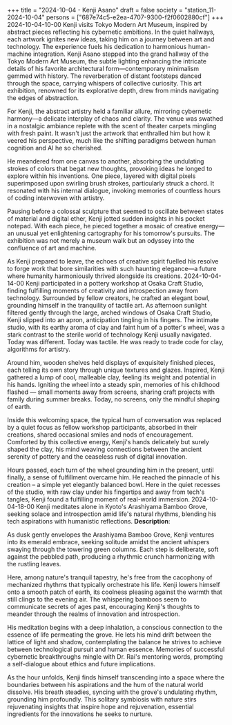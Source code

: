 +++
title = "2024-10-04 - Kenji Asano"
draft = false
society = "station_11-2024-10-04"
persons = ["687e74c5-e2ea-4707-9300-f2f0602880cf"]
+++
2024-10-04-10-00
Kenji visits Tokyo Modern Art Museum, inspired by abstract pieces reflecting his cybernetic ambitions. In the quiet hallways, each artwork ignites new ideas, taking him on a journey between art and technology. The experience fuels his dedication to harmonious human-machine integration.
Kenji Asano stepped into the grand hallway of the Tokyo Modern Art Museum, the subtle lighting enhancing the intricate details of his favorite architectural form—contemporary minimalism gemmed with history. The reverberation of distant footsteps danced through the space, carrying whispers of collective curiosity. This art exhibition, renowned for its explorative depth, drew from minds navigating the edges of abstraction.

For Kenji, the abstract artistry held a familiar allure, mirroring cybernetic harmony—a delicate interplay of chaos and clarity. The venue was swathed in a nostalgic ambiance replete with the scent of theater carpets mingling with fresh paint. It wasn't just the artwork that enthralled him but how it veered his perspective, much like the shifting paradigms between human cognition and AI he so cherished.

He meandered from one canvas to another, absorbing the undulating strokes of colors that begat new thoughts, provoking ideas he longed to explore within his inventions. One piece, layered with digital pixels superimposed upon swirling brush strokes, particularly struck a chord. It resonated with his internal dialogue, invoking memories of countless hours of coding interwoven with artistry.

Pausing before a colossal sculpture that seemed to oscillate between states of material and digital ether, Kenji jotted sudden insights in his pocket notepad. With each piece, he pieced together a mosaic of creative energy—an unusual yet enlightening cartography for his tomorrow's pursuits. The exhibition was not merely a museum walk but an odyssey into the confluence of art and machine.

As Kenji prepared to leave, the echoes of creative spirit fuelled his resolve to forge work that bore similarities with such haunting elegance—a future where humanity harmoniously thrived alongside its creations.
2024-10-04-14-00
Kenji participated in a pottery workshop at Osaka Craft Studio, finding fulfilling moments of creativity and introspection away from technology. Surrounded by fellow creators, he crafted an elegant bowl, grounding himself in the tranquility of tactile art.
As afternoon sunlight filtered gently through the large, arched windows of Osaka Craft Studio, Kenji slipped into an apron, anticipation tingling in his fingers. The intimate studio, with its earthy aroma of clay and faint hum of a potter's wheel, was a stark contrast to the sterile world of technology Kenji usually navigated. Today was different. Today was tactile. He was ready to trade code for clay, algorithms for artistry.

Around him, wooden shelves held displays of exquisitely finished pieces, each telling its own story through unique textures and glazes. Inspired, Kenji gathered a lump of cool, malleable clay, feeling its weight and potential in his hands. Igniting the wheel into a steady spin, memories of his childhood flashed — small moments away from screens, sharing craft projects with family during summer breaks. Today, no screens, only the mindful shaping of earth.

Inside this welcoming space, the typical hum of conversation was replaced by a quiet focus as fellow workshop participants, absorbed in their creations, shared occasional smiles and nods of encouragement. Comforted by this collective energy, Kenji's hands delicately but surely shaped the clay, his mind weaving connections between the ancient serenity of pottery and the ceaseless rush of digital innovation.

Hours passed, each turn of the wheel grounding him in the present, until finally, a sense of fulfillment overcame him. He reached the pinnacle of his creation – a simple yet elegantly balanced bowl. Here in the quiet recesses of the studio, with raw clay under his fingertips and away from tech's tangles, Kenji found a fulfilling moment of real-world immersion.
2024-10-04-18-00
Kenji meditates alone in Kyoto's Arashiyama Bamboo Grove, seeking solace and introspection amid life's natural rhythms, blending his tech aspirations with humanistic reflections.
**Description**:

As dusk gently envelopes the Arashiyama Bamboo Grove, Kenji ventures into its emerald embrace, seeking solitude amidst the ancient whispers swaying through the towering green columns. Each step is deliberate, soft against the pebbled path, producing a rhythmic crunch harmonizing with the rustling leaves. 

Here, among nature's tranquil tapestry, he's free from the cacophony of mechanized rhythms that typically orchestrate his life. Kenji lowers himself onto a smooth patch of earth, its coolness pleasing against the warmth that still clings to the evening air. The whispering bamboos seem to communicate secrets of ages past, encouraging Kenji's thoughts to meander through the realms of innovation and introspection.

His meditation begins with a deep inhalation, a conscious connection to the essence of life permeating the grove. He lets his mind drift between the lattice of light and shadow, contemplating the balance he strives to achieve between technological pursuit and human essence. Memories of successful cybernetic breakthroughs mingle with Dr. Rai's mentoring words, prompting a self-dialogue about ethics and future implications.

As the hour unfolds, Kenji finds himself transcending into a space where the boundaries between his aspirations and the hum of the natural world dissolve. His breath steadies, syncing with the grove's undulating rhythm, grounding him profoundly. This solitary symbiosis with nature stirs rejuvenating insights that inspire hope and rejuvenation, essential ingredients for the innovations he seeks to nurture.
